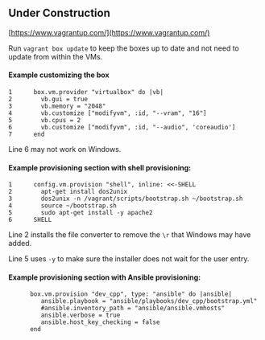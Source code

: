 

## Under Construction


[https://www.vagrantup.com/](https://www.vagrantup.com/)



Run ```vagrant box update``` to keep the boxes up to date and not
need to update from within the VMs.


#### Example customizing the box

```
1      box.vm.provider "virtualbox" do |vb|
2        vb.gui = true
3        vb.memory = "2048"
4        vb.customize ["modifyvm", :id, "--vram", "16"]
5        vb.cpus = 2
6        vb.customize ["modifyvm", :id, "--audio", 'coreaudio']
7      end
```

Line 6 may not work on Windows.



#### Example provisioning section with shell provisioning:

```
1      config.vm.provision "shell", inline: <<-SHELL
2        apt-get install dos2unix 
3        dos2unix -n /vagrant/scripts/bootstrap.sh ~/bootstrap.sh
4        source ~/bootstrap.sh
5        sudo apt-get install -y apache2
6      SHELL
```

Line 2 installs the file converter to remove the ```\r``` that Windows may have added.

Line 5 uses ```-y``` to make sure the installer does not wait for the user entry.

#### Example provisioning section with Ansible provisioning:

```
      box.vm.provision "dev_cpp", type: "ansible" do |ansible|
         ansible.playbook = "ansible/playbooks/dev_cpp/bootstrap.yml"
         #ansible.inventory_path = "ansible/ansible.vmhosts"
         ansible.verbose = true
         ansible.host_key_checking = false
      end
```



